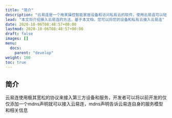 ```yaml
---
title: "简介"
description: "云易连是一个用来操控智能家居设备和访问私有云的软件，使用云易连可以轻易访问远程的设备和服务"
lead: "本文将介绍接入云易连的方法，基于本文档，您可以将您的设备和私有云接入云易连"
date: 2020-10-06T08:48:57+00:00
lastmod: 2020-10-06T08:48:57+00:00
draft: false
images: []
menu:
  docs:
    parent: "develop"
weight: 100
toc: true
---
```


## 简介
云易连使用极其宽松的协议来接入第三方设备和服务，开发者可以将以前开发的仅仅添加一个mdns声明就可以接入云易连，mdns声明告诉云易连自身的服务模型和相关信息
